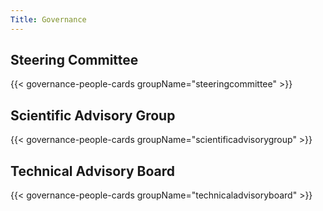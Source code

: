 ```yaml
---
Title: Governance
---
```


## Steering Committee
{{< governance-people-cards groupName="steeringcommittee" >}}

## Scientific Advisory Group
{{< governance-people-cards groupName="scientificadvisorygroup" >}}

## Technical Advisory Board
{{< governance-people-cards groupName="technicaladvisoryboard" >}}
